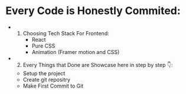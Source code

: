 # Every Code is Honestly Commited:
- 1. Choosing Tech Stack For Frontend:
        - React 
        - Pure CSS
        - Animation (Framer motion and CSS)

- 2. Every Things that Done are Showcase here in step by step 👇: 
    - Setup the project
    - Create git repositry
    - Make First Commit to Git
    